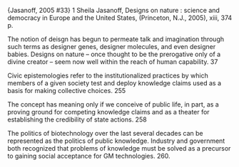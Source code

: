 ﻿{Jasanoff, 2005 #33}
1	Sheila Jasanoff, Designs on nature : science and democracy in Europe and the United States, (Princeton, N.J., 2005), xiii, 374 p.

The notion of deisgn has begun to permeate talk and imagination through such terms as designer genes, designer molecules, and even designer babies. Designs on nature – once thought to be the prerogative only of a divine creator – seem now well within the reach of human capability. 37

Civic epistemologies refer to the institutionalized practices by which members of a given society test and deploy knowledge claims used as a basis for making collective choices. 255

The concept has meaning only if we conceive of public life, in part, as a proving ground for competing knowledge claims and as a theater for establishing the credibility of state actions. 258

The politics of biotechnology over the last several decades can be represented as the politics of public knowledge. Industry and government both recognized that problems of knowledge must be solved as a precursor to gaining social acceptance for GM technologies. 260. 
